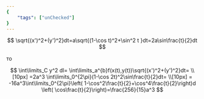 ```yaml
---
{
    "tags": ["unChecked"]
}
---
```


$$ \sqrt{(x')^2+(y')^2}dt=a\sqrt{(1-\cos t)^2+\sin^2 t }dt=2a\sin\frac{t}{2}dt $$

то

$$ \int\limits_C y^2 dl= \int\limits_a^{b}f(x(t),y(t))\sqrt{(x')^2+(y')^2}dt= \\[10px] =2a^3 \int\limits_0^{2\pi}(1-\cos 2t)^2\sin\frac{t}{2}dt= \\[10px] = -16a^3\int\limits_0^{2\pi}\left(   1-\cos^2\frac{t}{2}+\cos^4\frac{t}{2}\right)d \left( \cos\frac{t}{2}\right)=\frac{256}{15}a^3 $$